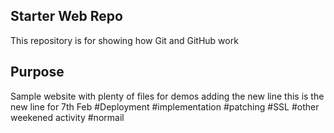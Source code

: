 ## Starter Web Repo

This repository is for showing how Git and GitHub work

## Purpose

Sample website with plenty of files for demos
adding the new line
this is the new line for 7th Feb
#Deployment
#implementation
#patching
#SSL
#other weekened activity 
#normail
